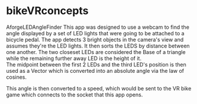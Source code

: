 # bikeVRconcepts

AforgeLEDAngleFinder
This app was designed to use a webcam to find the angle displayed by a set of LED lights that were going to be attached to a bicycle pedal.
The app detects 3 bright objects in the camera's view and assumes they're the LED lights.  It then sorts the LEDS by distance between one
another.  The two closeset LEDs are considered the Base of a triangle while the remaining further away LED is the height of it.  
The midpoint between the first 2 LEDs and the third LED's position is then used as a Vector which is converted into an absolute angle via the
law of cosines.

This angle is then converted to a speed, which would be sent to the VR bike game which connects to the socket that this app opens.
